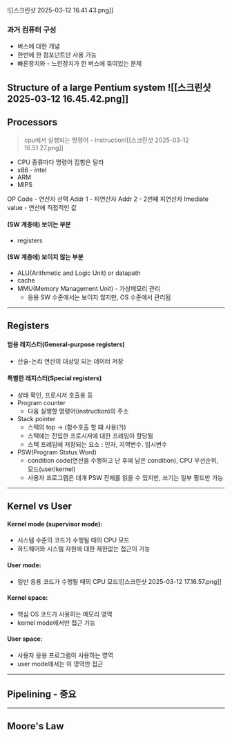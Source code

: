 ![[스크린샷 2025-03-12 16.41.43.png]]
### 과거 컴퓨터 구성
- 버스에 대한 개념
- 한번에 한 컴포넌트만 사용 가능
- 빠른장치와 - 느린장치가 한 버스에 묶여있는 문제

Structure of a large Pentium system
![[스크린샷 2025-03-12 16.45.42.png]]
---

## Processors
> cpu에서 실행되는 명령어 - instruction![[스크린샷 2025-03-12 16.51.27.png]]
- CPU 종류마다 명령어 집합은 달라
- x86 - intel
- ARM
- MIPS

OP Code - 연산자 선택
Addr 1 - 피연산자
Addr 2 - 2번쨰 피연산자
Imediate value - 연산에 직접적인 값

#### (SW 계층에) 보이는 부분
- registers
#### (SW 계층에) 보이지 않는 부분
- ALU(Arithmetic and Logic Unit) or datapath
- cache
- MMU(Memory Management Unit) - 가상메모리 관리
  -  응용 SW 수준에서는 보이지 않지만, OS 수준에서 관리됨

---
## Registers
#### 범용 레지스터(General-purpose registers)
- 산술-논리 연산의 대상잉 되는 데이터 저장
#### 특별한 레지스터(Special registers)
- 상태 확인, 프로시저 호출용 등
- Program counter
  - 다음 실행할 명령어(instruction)의 주소
- Stack pointer
  - 스택의 top -> (함수호출 할 떄 사용(?))
  - 스택에는 진입한 프로시저에 대한 프레임이 할당됨
  - 스택 프레임에 저장되는 요소 : 인자, 지역변수. 임시변수
- PSW(Program Status Word)
  - condition code(연산을 수행하고 난 후에 남은 condition), CPU 우선순위, 모드(user/kernel)
  - 사용자 프로그램은 대개 PSW 전체를 읽을 수 있지만, 쓰기는 일부 필드만 가능

---
## Kernel vs User
#### Kernel mode (supervisor mode):
- 시스템 수준의 코드가 수행될 때의 CPU 모드
- 하드웨어와 시스템 자원에 대한 제한없는 접근이 가능
#### User mode:
- 일반 응용 코드가 수행될 때의 CPU 모드![[스크린샷 2025-03-12 17.16.57.png]]
#### Kernel space:
- 핵심 OS 코드가 사용하는 메모리 영역
- kernel mode에서만 접근 가능
#### User space:
- 사용자 응용 프로그램이 사용하는 영역
- user mode에서는 이 영역만 접근

---
## Pipelining - 중요



---
## Moore's Law
